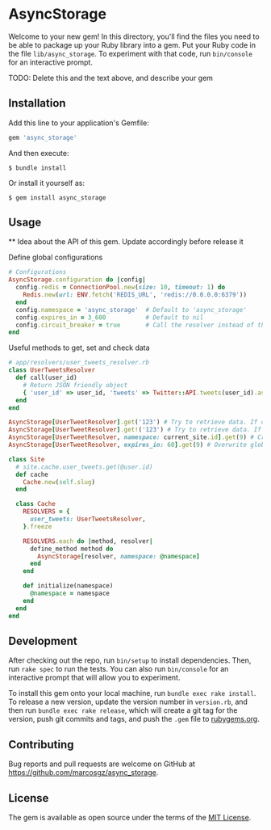 # AsyncStorage

Welcome to your new gem! In this directory, you'll find the files you need to be able to package up your Ruby library into a gem. Put your Ruby code in the file `lib/async_storage`. To experiment with that code, run `bin/console` for an interactive prompt.

TODO: Delete this and the text above, and describe your gem

## Installation

Add this line to your application's Gemfile:

```ruby
gem 'async_storage'
```

And then execute:

    $ bundle install

Or install it yourself as:

    $ gem install async_storage

## Usage

** Idea about the API of this gem. Update accordingly before release it

Define global configurations
```ruby
# Configurations
AsyncStorage.configuration do |config|
  config.redis = ConnectionPool.new(size: 10, timeout: 1) do
    Redis.new(url: ENV.fetch('REDIS_URL', 'redis://0.0.0.0:6379'))
  end
  config.namespace = 'async_storage'  # Default to 'async_storage'
  config.expires_in = 3_600           # Default to nil
  config.circuit_breaker = true       # Call the resolver instead of thrown redis connection error when the redis service is down. Default to true
end
```

Useful methods to get, set and check data

```ruby
# app/resolvers/user_tweets_resolver.rb
class UserTweetsResolver
  def call(user_id)
    # Return JSON friendly object
    { 'user_id' => user_id, 'tweets' => Twitter::API.tweets(user_id).as_json }
  end
end

AsyncStorage[UserTweetResolver].get('123') # Try to retrieve data. If does not exist enqueue a Background Job and return nil
AsyncStorage[UserTweetResolver].get!('123') # Try to retrieve data. If does not exist imediate call the Resolver and return data
AsyncStorage[UserTweetResolver, namespace: current_site.id].get(9) # Create a new Set using site id namepace
AsyncStorage[UserTweetResolver, expires_in: 60].get(9) # Overwrite global expires_in
```

```ruby
class Site
  # site.cache.user_tweets.get(@user.id)
  def cache
    Cache.new(self.slug)
  end

  class Cache
    RESOLVERS = {
      user_tweets: UserTweetsResolver,
    }.freeze

    RESOLVERS.each do |method, resolver|
      define_method method do
        AsyncStorage[resolver, namespace: @namespace]
      end
    end

    def initialize(namespace)
      @namespace = namespace
    end
  end
end
```

## Development

After checking out the repo, run `bin/setup` to install dependencies. Then, run `rake spec` to run the tests. You can also run `bin/console` for an interactive prompt that will allow you to experiment.

To install this gem onto your local machine, run `bundle exec rake install`. To release a new version, update the version number in `version.rb`, and then run `bundle exec rake release`, which will create a git tag for the version, push git commits and tags, and push the `.gem` file to [rubygems.org](https://rubygems.org).

## Contributing

Bug reports and pull requests are welcome on GitHub at https://github.com/marcosgz/async_storage.


## License

The gem is available as open source under the terms of the [MIT License](https://opensource.org/licenses/MIT).
